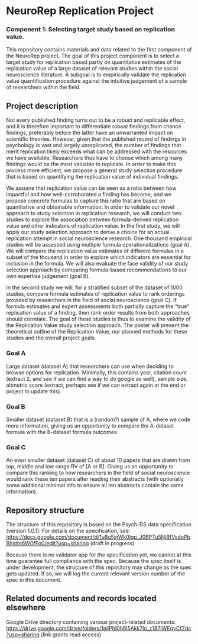 
# NeuroRep Replication Project
### Component 1: Selecting target study based on replication value.

This repository contains materials and data related to the first component of the NeuroRep project. The goal of this project component is to select a target study for replication based partly on quantitative estimates of the replication value of a large dataset of relevant studies within the social neuroscience literature. A subgoal is to empirically validate the replication value quantification procedure against the intuitive judgement of a sample of researchers within the field. 

## Project description 

  Not every published finding turns out to be a robust and replicable effect, and it is therefore important to differentiate robust findings from chance findings, preferably before the latter have an unwarranted impact on scientific theories. However, given that the published record of findings in psychology is vast and largely unreplicated, the number of findings that merit replication likely exceeds what can be addressed with the resources we have available. Researchers thus have to choose which among many findings would be the most valuable to replicate. In order to make this process more efficient, we propose a general study selection procedure that is based on quantifying the replication value of individual findings. 
  
  We assume that replication value can be seen as a ratio between how impactful and how well-corroborated a finding has become, and we propose concrete formulas to capture this ratio that are based on quantitative and obtainable information. In order to validate our novel approach to study selection in replication research, we will conduct two studies to explore the association between formula-derived replication value and other indicators of replication value. In the first study, we will apply our study selection approach to derive a choice for an actual replication attempt in social neuroscience research. One thousand empirical studies will be assessed using multiple formula operationalizations (goal A). We will compare the replication value estimates of different formulas in a subset of the thousand in order to explore which indicators are essential for inclusion in the formula.  We will also evaluate the face validity of our study selection approach by comparing formula-based recommendations to our own expertise judgement (goal B). 
  
  In the second study we will, for a stratified subset of the dataset of 1000 studies, compare formula estimates of replication value to rank orderings provided by researchers in the field of social neuroscience (goal C). If formula estimates and expert assessments both partially capture the "true" replication value of a finding, then rank order results from both approaches should correlate. The goal of these studies is thus to examine the validity of the Replication Value study selection approach. The poster will present the theoretical outline of the Replication Value, our planned methods for these studies and the overall project goals.


### Goal A
Large dataset (dataset A) that researchers can use when deciding to browse options for replication. Minimally, this contains year, citation count (extract 2, and see if we can find a way to do google as well), sample size, altmetric score (extract, perhaps see if we can extract again at the end or project to update this).

### Goal B
Smaller dataset (dataset B) that is a (random?) sample of A, where we code more information, giving us an opportunity to compare the A-dataset formula with the B-dataset formula outcomes.

### Goal C
An even smaller dataset (dataset C) of about 10 papers that are drawn from top, middle and low range RV of [A or B]. Giving us an opportunity to compare this ranking to how researchers in the field of social neuroscience would rank these ten papers after reading their abstracts (with optionally some additional minimal info to ensure all ten abstracts contain the same information).


## Repository structure

The structure of this repository is based on the Psych-DS data specification (version 1.0.1). For details on the specification, see: https://docs.google.com/document/d/1u8o5jnWk0Iqp_J06PTu5NjBfVsdoPbBhstht6W0fFp0/edit?usp=sharing (draft in progress)

Because there is no validator app for the specification yet, we cannot at this time guarantee full compliance with the spec. Because the spec itself is under development, the structure of this repository may change as the spec gets updated. If so, we will log the current relevant version number of the spec in this document. 


## Related documents and records located elsewhere

Google Drive directory containing various project-related documents: https://drive.google.com/drive/folders/1ejlPhI0h6l5Akk7lo_z187IWEqyCfZdc?usp=sharing (link grants read access)
